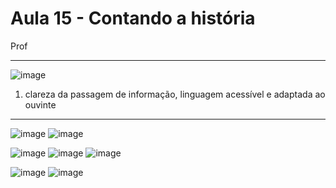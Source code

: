 # Aula 15 - Contando a história
Prof

__________________
![image](https://github.com/gvms23/pos-graduacao-bi-analytics/assets/24459642/8050b8f0-336f-441f-95d0-e6bd5b805d76)

  1. clareza da passagem de informação, linguagem acessível e adaptada ao ouvinte

__________________

![image](https://github.com/gvms23/pos-graduacao-bi-analytics/assets/24459642/6e1e5fcd-56d6-455b-90a1-d2b788d4f44c)
![image](https://github.com/gvms23/pos-graduacao-bi-analytics/assets/24459642/d2f5aba1-0434-4619-9c6f-18662f1a86b3)

![image](https://github.com/gvms23/pos-graduacao-bi-analytics/assets/24459642/27d5680b-544d-4012-b6bf-43a4e8663cd2)
![image](https://github.com/gvms23/pos-graduacao-bi-analytics/assets/24459642/7271375a-5a98-445c-8aaf-c16ab008fa19)
![image](https://github.com/gvms23/pos-graduacao-bi-analytics/assets/24459642/99e48267-4bec-426b-bfc5-77decb7a1709)



![image](https://github.com/gvms23/pos-graduacao-bi-analytics/assets/24459642/93a3dde7-4a12-4ff6-b80b-afc5b68900e8)
![image](https://github.com/gvms23/pos-graduacao-bi-analytics/assets/24459642/2190ad8e-09d7-412e-9e21-3ed16f13679b)

